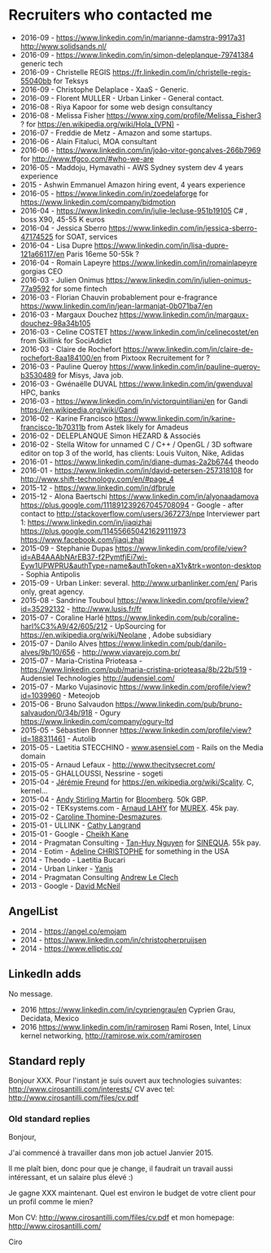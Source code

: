 # Recruiters who contacted me

- 2016-09 - <https://www.linkedin.com/in/marianne-damstra-9917a31> <http://www.solidsands.nl/>
- 2016-09 - <https://www.linkedin.com/in/simon-deleplanque-79741384> generic tech
- 2016-09 - Christelle REGIS https://fr.linkedin.com/in/christelle-regis-55040bb for Teksys
- 2016-09 - Christophe Delaplace - XaaS - Generic.
- 2016-09 - Florent MULLER - Urban Linker - General contact.
- 2016-08 - Riya Kapoor for some web design consultancy
- 2016-08 - Melissa Fisher https://www.xing.com/profile/Melissa_Fisher3 ? for https://en.wikipedia.org/wiki/Hola_(VPN) - 
- 2016-07 - Freddie de Metz - Amazon and some startups.
- 2016-06 - Alain Fitaluci, MOA consultant
- 2016-06 - <https://www.linkedin.com/in/joão-vitor-gonçalves-266b7969> for <http://www.tfgco.com/#who-we-are>
- 2016-05 - Maddoju, Hymavathi - AWS Sydney system dev 4 years experience
- 2015 - Ashwin Emmanuel Amazon hiring event, 4 years experience
- 2016-05 - https://www.linkedin.com/in/zoedelaforge for https://www.linkedin.com/company/bidmotion
- 2016-04 - https://www.linkedin.com/in/julie-lecluse-951b19105 C# , boss X90, 45-55 K euros
- 2016-04 - Jessica Sberro https://www.linkedin.com/in/jessica-sberro-47174525 for SOAT, services
- 2016-04 - Lisa Dupre https://www.linkedin.com/in/lisa-dupre-121a66117/en Paris 16eme 50-55k ?
- 2016-04 - Romain Lapeyre https://www.linkedin.com/in/romainlapeyre gorgias CEO
- 2016-03 - Julien Onimus https://www.linkedin.com/in/julien-onimus-77a9592 for some fintech
- 2016-03 - Florian Chauvin probablement pour e-fragrance https://www.linkedin.com/in/jean-larmanjat-0b071ba7/en
- 2016-03 - Margaux Douchez https://www.linkedin.com/in/margaux-douchez-98a34b105 
- 2016-03 - Celine COSTET https://www.linkedin.com/in/celinecostet/en from Skillink for SociAddict
- 2016-03 - Claire de Rochefort https://www.linkedin.com/in/claire-de-rochefort-8aa184100/en from Pixtoox Recruitement for ?
- 2016-03 - Pauline Queroy <https://www.linkedin.com/in/pauline-queroy-b3530489> for Misys, Java job.
- 2016-03 - Gwénaëlle DUVAL <https://www.linkedin.com/in/gwenduval> HPC, banks
- 2016-03 - https://www.linkedin.com/in/victorquintiliani/en for Gandi https://en.wikipedia.org/wiki/Gandi
- 2016-02 - Karine Francisco https://www.linkedin.com/in/karine-francisco-1b70311b from Astek likely for Amadeus
- 2016-02 - DELEPLANQUE Simon HEZARD & Associés
- 2016-02 - Stella Witow for unnamed C / C++ / OpenGL / 3D software editor on top 3 of the world, has clients: Louis Vuiton, Nike, Adidas
- 2016-01 - https://www.linkedin.com/in/diane-dumas-2a2b6744 theodo
- 2016-01 - https://www.linkedin.com/in/david-petersen-257318108 for http://www.shift-technology.com/en/#page_4
- 2015-12 - https://www.linkedin.com/in/dfbrule
- 2015-12 - Alona Baertschi https://www.linkedin.com/in/alyonaadamova https://plus.google.com/111891239267045708094 - Google - after contact to http://stackoverflow.com/users/367273/npe
    Interviewer part 1: https://www.linkedin.com/in/jiaqizhai https://plus.google.com/114556650421629111973 https://www.facebook.com/jiaqi.zhai
- 2015-09 - Stephanie Dupas https://www.linkedin.com/profile/view?id=AB4AAAbNArEB37-f2PymtfjEi7wi-Eyw1UPWPRU&authType=name&authToken=aX1v&trk=wonton-desktop - Sophia Antipolis
- 2015-09 - Urban Linker: several. http://www.urbanlinker.com/en/ Paris only, great agency.
- 2015-08 - Sandrine Touboul https://www.linkedin.com/profile/view?id=35292132 - http://www.lusis.fr/fr
- 2015-07 - Coraline Harlé <https://www.linkedin.com/pub/coraline-harl%C3%A9/42/605/212> - UpSourcing for https://en.wikipedia.org/wiki/Neolane , Adobe subsidiary
- 2015-07 - Danilo Alves <https://www.linkedin.com/pub/danilo-alves/9b/10/656> - <http://www.viavarejo.com.br/>
- 2015-07 - Maria-Cristina Prioteasa - <https://www.linkedin.com/pub/maria-cristina-prioteasa/8b/22b/519> - Audensiel Technologies <http://audensiel.com/>
- 2015-07 - Marko Vujasinovic <https://www.linkedin.com/profile/view?id=1039960> - Meteojob
- 2015-06 - Bruno Salvaudon https://www.linkedin.com/pub/bruno-salvaudon/0/34b/918 - Ogury https://www.linkedin.com/company/ogury-ltd
- 2015-05 - Sébastien Bronner <https://www.linkedin.com/profile/view?id=188311461> - Autolib
- 2015-05 - Laetitia STECCHINO - www.asensiel.com - Rails on the Media domain
- 2015-05 - Arnaud Lefaux - <http://www.thecitysecret.com/>
- 2015-05 - GHALLOUSSI, Nessrine - sogeti
- 2015-04 - [Jérémie Freund](https://www.linkedin.com/pub/j%C3%A9r%C3%A9mie-freund/47/9a8/586) for <https://en.wikipedia.org/wiki/Scality>. C, kernel...
- 2015-04 - [Andy Stirling Martin](https://www.linkedin.com/pub/andrew-stirling-martin/46/4a9/766) for [Bloomberg](https://en.wikipedia.org/wiki/Bloomberg_L.P.). 50k GBP.
- 2015-02 - TEKsystems.com - [Arnaud LAHY](https://www.linkedin.com/profile/view?id=124490154) for [MUREX](http://fr.wikipedia.org/wiki/Murex_%28logiciels_pour_la_finance%29). 45k pay.
- 2015-02 - [Caroline Thomine-Desmazures](https://www.linkedin.com/pub/caroline-thomine-desmazures/0/930/999).
- 2015-01 - ULLINK - [Cathy Langrand](https://www.linkedin.com/pub/cathy-langrand/59/10/ba0)
- 2015-01 - Google - [Cheikh Kane](https://www.linkedin.com/profile/view?id=141807159)
- 2014 - Pragmatan Consulting - [Tan-Huy Nguyen](http://fr.linkedin.com/pub/tan-huy-nguyen/54/925/b1b) for [SINEQUA](http://en.wikipedia.org/wiki/Sinequa). 55k pay.
- 2014 - Eotim - [Adeline CHRISTOPHE](https://www.linkedin.com/in/adelinechristophe) for something in the USA
- 2014 - Theodo - Laetitia Bucari
- 2014 - Urban Linker - [Yanis](https://www.linkedin.com/pub/yanis-benbousta/4b/39b/572)
- 2014 - Pragmatan Consulting [Andrew Le Clech](https://www.linkedin.com/pub/andrew-le-clech/83/40b/817)
- 2013 - Google - [David McNeil](https://www.linkedin.com/in/davidmcneill)

## AngelList

- 2014 - <https://angel.co/emojam>
- 2014 - <https://www.linkedin.com/in/christopherpruijsen>
- 2014 - <https://www.elliptic.co/>

## LinkedIn adds

No message.

- 2016 <https://www.linkedin.com/in/cypriengrau/en> Cyprien Grau, Decidata, Mexico
- 2016 <https://www.linkedin.com/in/ramirosen> Rami Rosen, Intel, Linux kernel networking, http://ramirose.wix.com/ramirosen

## Standard reply

Bonjour XXX. Pour l'instant je suis ouvert aux technologies suivantes: http://www.cirosantilli.com/interests/ CV avec tel: http://www.cirosantilli.com/files/cv.pdf

### Old standard replies

Bonjour,

J'ai commencé à travailler dans mon job actuel Janvier 2015.

Il me plaît bien, donc pour que je change, il faudrait un travail aussi intéressant, et un salaire plus élevé :)

Je gagne XXX maintenant. Quel est environ le budget de votre client pour un profil comme le mien?

Mon CV: http://www.cirosantilli.com/files/cv.pdf et mon homepage: http://www.cirosantilli.com/

Ciro
